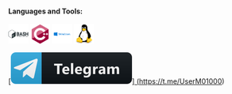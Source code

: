 <h4 align="left">Languages and Tools:</h4>
<p
<a href="https://www.cprogramming.com/" target="_blank"> 
<img src="https://raw.githubusercontent.com/github/explore/80688e429a7d4ef2fca1e82350fe8e3517d3494d/topics/bash/bash.png" alt="bash" width="40" height="40"/>
<img
src="https://raw.githubusercontent.com/devicons/devicon/master/icons/cplusplus/cplusplus-original.svg" alt="cplusplus" width="40" height="40"/>
<img src="https://raw.githubusercontent.com/github/explore/80688e429a7d4ef2fca1e82350fe8e3517d3494d/topics/windows/windows.png" alt="windows" width="40" height="40"/>
<a href="https://www.linux.org/" target="_blank"> <img src="https://raw.githubusercontent.com/devicons/devicon/master/icons/linux/linux-original.svg" alt="linux" width="40" height="40"/>
</p>

[![testers](https://raw.githubusercontent.com/MikeCodesDotNET/ColoredBadges/master/svg/social/telegram.svg)]
(https://t.me/UserM01000)

